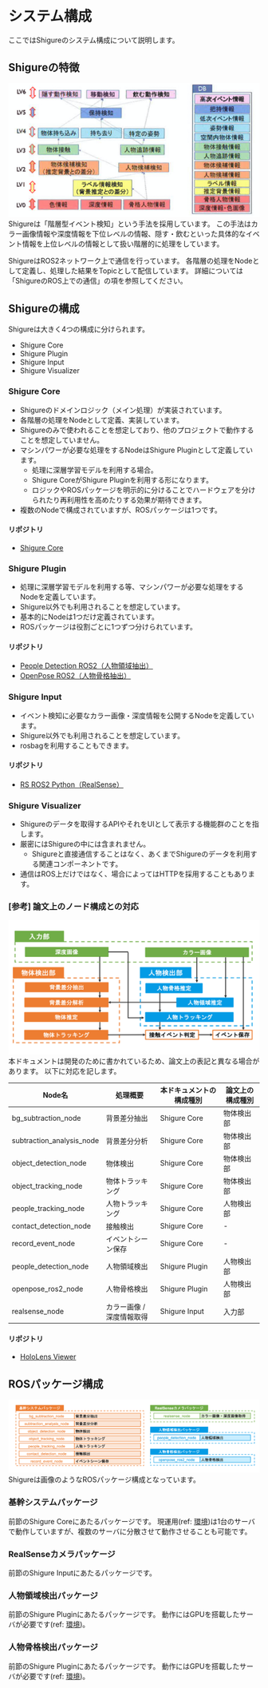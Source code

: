 # システム構成
ここではShigureのシステム構成について説明します。

## Shigureの特徴
![階層型イベント検知](./hierarchy_event_model.png)
Shigureは「階層型イベント検知」という手法を採用しています。
この手法はカラー画像情報や深度情報を下位レベルの情報、隠す・飲むといった具体的なイベント情報を上位レベルの情報として扱い階層的に処理をしています。

ShigureはROS2ネットワーク上で通信を行っています。
各階層の処理をNodeとして定義し、処理した結果をTopicとして配信しています。
詳細については「ShigureのROS上での通信」の項を参照してください。

## Shigureの構成
Shigureは大きく4つの構成に分けられます。
* Shigure Core
* Shigure Plugin
* Shigure Input
* Shigure Visualizer

### Shigure Core
* Shigureのドメインロジック（メイン処理）が実装されています。
* 各階層の処理をNodeとして定義、実装しています。
* Shigureのみで使われることを想定しており、他のプロジェクトで動作することを想定していません。
* マシンパワーが必要な処理をするNodeはShigure Pluginとして定義しています。
    * 処理に深層学習モデルを利用する場合。
    * Shigure CoreがShigure Pluginを利用する形になります。
    * ロジックやROSパッケージを明示的に分けることでハードウェアを分けられたり再利用性を高めたりする効果が期待できます。
* 複数のNodeで構成されていますが、ROSパッケージは1つです。

#### リポジトリ
* [Shigure Core](https://github.com/Rits-Interaction-Laboratory/shigure_core)

### Shigure Plugin
* 処理に深層学習モデルを利用する等、マシンパワーが必要な処理をするNodeを定義しています。
* Shigure以外でも利用されることを想定しています。
* 基本的にNodeは1つだけ定義されています。
* ROSパッケージは役割ごとに1つずつ分けられています。

#### リポジトリ
* [People Detection ROS2（人物領域抽出）](https://github.com/Rits-Interaction-Laboratory/people_detection_ros2)
* [OpenPose ROS2（人物骨格抽出）](https://github.com/Rits-Interaction-Laboratory/openpose_ros2)

### Shigure Input
* イベント検知に必要なカラー画像・深度情報を公開するNodeを定義しています。
* Shigure以外でも利用されることを想定しています。
* rosbagを利用することもできます。

#### リポジトリ
* [RS ROS2 Python（RealSense）](https://github.com/Rits-Interaction-Laboratory/rs_ros2_python)

### Shigure Visualizer
* Shigureのデータを取得するAPIやそれをUIとして表示する機能群のことを指します。
* 厳密にはShigureの中には含まれません。
    * Shigureと直接通信することはなく、あくまでShigureのデータを利用する関連コンポーネントです。
* 通信はROS上だけではなく、場合によってはHTTPを採用することもあります。

### \[参考\] 論文上のノード構成との対応
![ROS Node](./ros_node.png)
本ドキュメントは開発のために書かれているため、論文上の表記と異なる場合があります。
以下に対応を記します。

| Node名                    | 処理概要               | 本ドキュメントの構成種別 | 論文上の構成種別 |
| ----                      | ----                  | ----                 | ----          |
| bg_subtraction_node       | 背景差分抽出            | Shigure Core         | 物体検出部      |
| subtraction_analysis_node | 背景差分分析            | Shigure Core         | 物体検出部      |
| object_detection_node     | 物体検出               | Shigure Core         | 物体検出部      |
| object_tracking_node      | 物体トラッキング        | Shigure Core         | 物体検出部      |
| people_tracking_node      | 人物トラッキング        | Shigure Core         | 人物検出部      |
| contact_detection_node    | 接触検出               | Shigure Core         | -             |
| record_event_node         | イベントシーン保存       | Shigure Core         | -             |
| people_detection_node     | 人物領域検出            | Shigure Plugin       | 人物検出部      |
| openpose_ros2_node        | 人物骨格検出            | Shigure Plugin       | 人物検出部      |
| realsense_node            | カラー画像 / 深度情報取得 | Shigure Input        | 入力部         |

#### リポジトリ
* [HoloLens Viewer](https://github.com/Rits-Interaction-Laboratory/shigure_hololens_viewer)

## ROSパッケージ構成
![ROS Package](./ros_package.png)
Shigureは画像のようなROSパッケージ構成となっています。

### 基幹システムパッケージ
前節のShigure Coreにあたるパッケージです。
現運用(ref: [環境](./environment.md))は1台のサーバで動作していますが、複数のサーバに分散させて動作させることも可能です。

### RealSenseカメラパッケージ
前節のShigure Inputにあたるパッケージです。

### 人物領域検出パッケージ
前節のShigure Pluginにあたるパッケージです。
動作にはGPUを搭載したサーバが必要です(ref: [環境](./environment.md))。

### 人物骨格検出パッケージ
前節のShigure Pluginにあたるパッケージです。
動作にはGPUを搭載したサーバが必要です(ref: [環境](./environment.md))。
